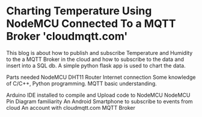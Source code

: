 # Charting Temperature Using NodeMCU Connected To a MQTT Broker 'cloudmqtt.com'
This blog is about how to publish and subscribe Temperature and Humidity to the a MQTT Broker in the cloud
and how to subscribe to the data and insert into a SQL db.
A simple python flask app is used to chart the data.


Parts needed
NodeMCU
DHT11
Router
Internet connection
Some knowledge of C/C++, Python programming.
MQTT basic understanding.

Arduino IDE installed to compile and Upload code to NodeMCU
NodeMCU Pin Diagram familiarity
An Android Smartphone to subscribe to events from cloud
An account with cloudmqtt.com MQTT Broker




